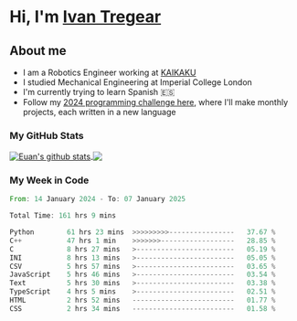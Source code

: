 # Hi, I'm [Ivan Tregear](https://www.linkedin.com/in/ivantregear/)

## About me

* I am a Robotics Engineer working at [KAIKAKU](https://github.com/KAIKAKU-AI)
* I studied Mechanical Engineering at Imperial College London
* I'm currently trying to learn Spanish :es:
* Follow my [2024 programming challenge here](https://github.com/ITregear?tab=repositories), where I'll make monthly projects, each written in a new language


### My GitHub Stats

<a href="#my-github-stats">
  <img align="center" src="https://github-readme-stats.vercel.app/api?username=itregear&count_private=true&show_icons=true&include_all_commits=true&theme=material-palenight" alt="Euan's github stats" />
</a>

<a href="#my-github-stats">
  <img align="center" src="https://github-readme-stats.vercel.app/api/top-langs/?username=itregear&layout=compact&theme=material-palenight" />
</a>

### My Week in Code
<!--START_SECTION:waka-->

```rust
From: 14 January 2024 - To: 07 January 2025

Total Time: 161 hrs 9 mins

Python        61 hrs 23 mins  >>>>>>>>>----------------   37.67 %
C++           47 hrs 1 min    >>>>>>>------------------   28.85 %
C             8 hrs 27 mins   >------------------------   05.19 %
INI           8 hrs 13 mins   >------------------------   05.05 %
CSV           5 hrs 57 mins   >------------------------   03.65 %
JavaScript    5 hrs 46 mins   >------------------------   03.54 %
Text          5 hrs 30 mins   >------------------------   03.38 %
TypeScript    4 hrs 5 mins    >------------------------   02.51 %
HTML          2 hrs 52 mins   -------------------------   01.77 %
CSS           2 hrs 34 mins   -------------------------   01.58 %
```

<!--END_SECTION:waka-->
